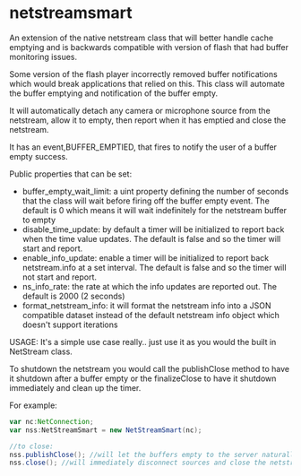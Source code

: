 netstreamsmart
==============

An extension of the native netstream class that will better handle cache emptying and is backwards compatible with version of flash that had buffer monitoring issues.

Some version of the flash player incorrectly removed buffer notifications which would break applications that relied on this. This class will automate the buffer emptying and notification of the buffer empty.

It will automatically detach any camera or microphone source from the netstream, allow it to empty, then report when it has emptied and close the netstream.

It has an event,BUFFER_EMPTIED, that fires to notify the user of a buffer empty success.

Public properties that can be set:
* buffer_empty_wait_limit: a uint property defining the number of seconds that the class will wait before firing off the buffer empty event. The default is 0 which means it will wait indefinitely for the netstream buffer to empty
* disable_time_update: by default a timer will be initialized to report back when the time value updates. The default is false and so the timer will start and report.
* enable_info_update: enable a timer will be initialized to report back netstream.info at a set interval. The default is false and so the timer will not start and report.
* ns_info_rate: the rate at which the info updates are reported out. The default is 2000 (2 seconds)
* format_netstream_info: it will format the netstream info into a JSON compatible dataset instead of the default netstream info object which doesn't support iterations


USAGE:
It's a simple use case really.. just use it as you would the built in NetStream class. 

To shutdown the netstream you would call the publishClose method to have it shutdown after a buffer empty or the finalizeClose to have it shutdown immediately and clean up the timer.

For example:
```ActionScript
var nc:NetConnection;
var nss:NetStreamSmart = new NetStreamSmart(nc);

//to close:
nss.publishClose(); //will let the buffers empty to the server naturally then close
nss.close(); //will immediately disconnect sources and close the netstream
```